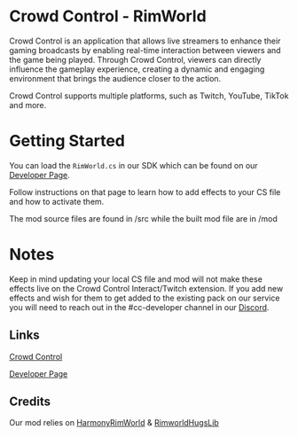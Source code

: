 # Crowd Control - RimWorld

Crowd Control is an application that allows live streamers to enhance their gaming broadcasts by enabling real-time interaction between viewers and the game being played. Through Crowd Control, viewers can directly influence the gameplay experience, creating a dynamic and engaging environment that brings the audience closer to the action.

Crowd Control supports multiple platforms, such as Twitch, YouTube, TikTok and more.

# Getting Started

You can load the ``RimWorld.cs`` in our SDK which can be found on our [Developer Page](https://developer.crowdcontrol.live/sdk/).

Follow instructions on that page to learn how to add effects to your CS file and how to activate them.

The mod source files are found in /src while the built mod file are in /mod

# Notes

Keep in mind updating your local CS file and mod will not make these effects live on the Crowd Control Interact/Twitch extension. If you add new effects and wish for them to get added to the existing pack on our service you will need to reach out in the #cc-developer channel in our [Discord](https://warp.world/discord).


## Links
[Crowd Control](https://crowdcontrol.live)

[Developer Page](https://developer.crowdcontrol.live/)

## Credits
Our mod relies on [HarmonyRimWorld](https://github.com/pardeike/HarmonyRimWorld/) & [RimworldHugsLib](https://github.com/UnlimitedHugs/RimworldHugsLib)